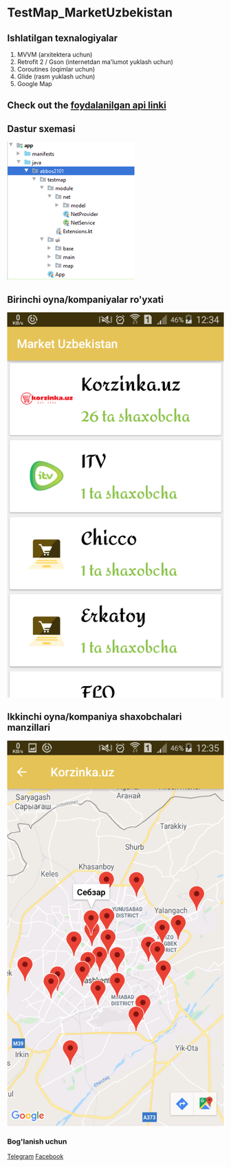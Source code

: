 # TestMap_MarketUzbekistan
## Ishlatilgan texnalogiyalar
1. MVVM (arxitektera uchun)
2. Retrofit 2 / Gson (internetdan ma'lumot yuklash uchun)
3. Coroutines (oqimlar uchun)
4. Glide (rasm yuklash uchun)
5. Google Map

## Check out the [foydalanilgan api linki](https://androidapi.lebazar.uz/api/v1/company/list/)

## Dastur sxemasi
![Dastur sxemasi](ScreenShots/screen1.PNG)

## Birinchi oyna/kompaniyalar ro'yxati
![Birinchi oyna/kompaniyalar ro'yxati](ScreenShots/screen2.png)

## Ikkinchi oyna/kompaniya shaxobchalari manzillari
![Ikkinchi oyna/kompaniya shaxobchalari manzillari](ScreenShots/screen3.png)

### Bog'lanish uchun
[Telegram](https://t.me/abbos2101)
[Facebook](https://www.facebook.com/abbos.bobomurodov.2101)
